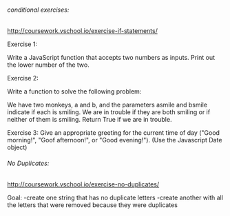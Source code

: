 ###### conditional exercises: 

http://coursework.vschool.io/exercise-if-statements/

Exercise 1:

Write a JavaScript function that accepts two numbers as inputs. Print out the lower number of the two.

Exercise 2:

Write a function to solve the following problem:

We have two monkeys, a and b, and the parameters asmile and bsmile indicate if each is smiling. We are in trouble if they are both smiling or if neither of them is smiling. Return True if we are in trouble.

Exercise 3:
Give an appropriate greeting for the current time of day ("Good morning!", "Goof afternoon!", or "Good evening!"). (Use the Javascript Date object)

###### No Duplicates: 

http://coursework.vschool.io/exercise-no-duplicates/

Goal:
-create one string that has no duplicate letters
-create another with all the letters that were removed because they were duplicates